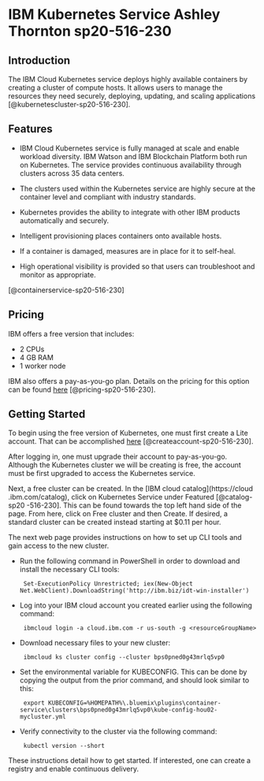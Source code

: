 # IBM Kubernetes Service Ashley Thornton sp20-516-230

## Introduction

The IBM Cloud Kubernetes service deploys highly available containers by
 creating a cluster of compute hosts. It allows users to manage the resources
  they need securely, deploying, updating, and scaling applications 
  [@kubernetescluster-sp20-516-230].
  
## Features

* IBM Cloud Kubernetes service is fully managed at scale and enable workload
 diversity. IBM Watson and IBM Blockchain Platform both run on Kubernetes. The 
 service provides continuous availability through clusters across 35 data
 centers.
 
* The clusters used within the Kubernetes service are highly secure at the
 container level and compliant with industry standards.
 
* Kubernetes provides the ability to integrate with other IBM products
 automatically and securely.
  
* Intelligent provisioning places containers onto available hosts.
 
* If a container is damaged, measures are in place for it to self-heal.
 
* High operational visibility is provided so that users can troubleshoot and
 monitor as appropriate.
  
[@containerservice-sp20-516-230]
 
## Pricing
 
IBM offers a free version that includes:
* 2 CPUs
* 4 GB RAM
* 1 worker node
 
IBM also offers a pay-as-you-go plan. Details on the pricing for this option
 can be found [here](https://www.ibm.com/cloud/container-service/pricing
 ) [@pricing-sp20-516-230].
  
## Getting Started

To begin using the free version of Kubernetes, one must first create a Lite
 account. That can be accomplished [here](https://www.ibm.com/cloud/free
 ) [@createaccount-sp20-516-230].

After logging in, one must upgrade their account to pay-as-you-go. Although
 the Kubernetes cluster we will be creating is free, the account must be
  first upgraded to access the Kubernetes service.

Next, a free cluster can be created. In the [IBM cloud catalog](https://cloud
 .ibm.com/catalog), click on Kubernetes Service under Featured [@catalog-sp20
 -516-230]. This can be found towards the top left hand side of the page. From
 here, click on Free cluster and then Create. If desired, a standard cluster
 can be created instead starting at $0.11 per hour.
 
The next web page provides instructions on how to set up CLI tools and gain
 access to the new cluster.
 
 * Run the following command in PowerShell in order to download and install
  the necessary CLI tools:
  
        Set-ExecutionPolicy Unrestricted; iex(New-Object Net.WebClient).DownloadString('http://ibm.biz/idt-win-installer')
  
 * Log into your IBM cloud account you created earlier using the following
  command:
  
        ibmcloud login -a cloud.ibm.com -r us-south -g <resourceGroupName>

 * Download necessary files to your new cluster:
 
        ibmcloud ks cluster config --cluster bps0pned0g43mrlq5vp0
        
 * Set the environmental variable for KUBECONFIG. This can be done by
  copying the output from the prior command, and should look similar to this:
  
        export KUBECONFIG=%HOMEPATH%\.bluemix\plugins\container-service\clusters\bps0pned0g43mrlq5vp0\kube-config-hou02-mycluster.yml
  
 * Verify connectivity to the cluster via the following command:
 
        kubectl version --short

 These instructions detail how to get started. If interested, one can create
  a registry and enable continuous delivery.
 